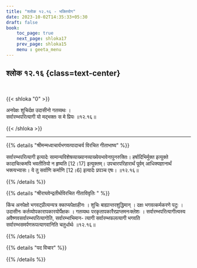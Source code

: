 ```yaml
---
title: "श्लोक १२.१६ - भक्तियोग"
date: 2023-10-02T14:35:33+05:30
draft: false
book:
    toc_page: true
    next_page: shloka17
    prev_page: shloka15
    menu : geeta_menu
---
```




## श्लोक १२.१६ {class=text-center}

<br/>

{{< shloka  "0"  >}}

अनपेक्षः शुचिर्दक्ष उदासीनो गतव्यथः ।     
सर्वारम्भपरित्यागी यो मद्भक्तः स मे प्रियः ॥१२.१६॥

{{< /shloka >}}

---


{{% details "श्रीमन्मध्वाचार्यभगवत्पादाचर्य विरचित  गीताभाष्य" %}}

सर्वारम्भपरित्यागी इत्यादेः सामान्यविशेषव्याख्यानव्याख्येयभावेनापुनरुक्तिः। 
हर्षादिभिर्मुक्त इत्युक्ते कादाचित्कमपि भवतीतियो न हृष्यति [12।17] 
इत्युक्तम्। उपचारपरिहारार्थं पूर्वम् आधिक्यज्ञानार्थं भक्त्यभ्यासः। 
ये तु सर्वाणि कर्माणि [12।6] इत्यादेः प्रपञ्च एषः। ॥१२.१६॥

{{% /details %}}



{{% details "श्रीराघवेन्द्रतीर्थविरचित गीताविवृतिः " %}}

किंच अनपेक्षो भगवट्प्रीत्यन्यत्र क्काप्यपेक्षाहीनः । शुचिः
बाह्यान्तरशुद्धिमान्‌ । दक्षः भगवत्कर्मकरणे पटुः । उदासीनः
कर्तव्योपकारापकारयोर्पेक्षकः । गतव्यथः परकृतापकारैरप्राप्तमनःक्लेशः ।
सर्वारम्भपरित्यागीत्यस्य अवैष्णवसर्वारम्भपरित्यागोति, सर्वारम्भाभिमान-
त्यागी सर्वारम्भफलत्यागी भगवति सर्वारम्भसमर्पणरूपत्यागवानिति
चतुर्धार्थः ॥१२.१६॥

{{% /details %}}



{{% details "पद विचार" %}}


{{% /details %}}

